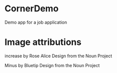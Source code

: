 # CornerDemo
Demo app for a job application


# Image attributions

increase by Rose Alice Design from the Noun Project

Minus by Bluetip Design from the Noun Project